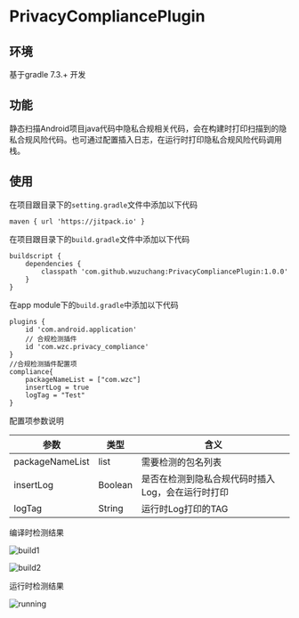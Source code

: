# PrivacyCompliancePlugin
## 环境

基于gradle 7.3.+ 开发

## 功能

静态扫描Android项目java代码中隐私合规相关代码，会在构建时打印扫描到的隐私合规风险代码。也可通过配置插入日志，在运行时打印隐私合规风险代码调用栈。

## 使用

在项目跟目录下的`setting.gradle`文件中添加以下代码

```
maven { url 'https://jitpack.io' }
```

在项目跟目录下的`build.gradle`文件中添加以下代码

```
buildscript {
    dependencies {
        classpath 'com.github.wuzuchang:PrivacyCompliancePlugin:1.0.0'
    }
}
```

在app module下的`build.gradle`中添加以下代码

```
plugins {
    id 'com.android.application'
    // 合规检测插件
    id 'com.wzc.privacy_compliance'
}
//合规检测插件配置项
compliance{
    packageNameList = ["com.wzc"]
    insertLog = true
    logTag = "Test"
}
```

配置项参数说明

| 参数            | 类型    | 含义                                              |
| --------------- | ------- | ------------------------------------------------- |
| packageNameList | list    | 需要检测的包名列表                                |
| insertLog       | Boolean | 是否在检测到隐私合规代码时插入Log，会在运行时打印 |
| logTag          | String  | 运行时Log打印的TAG                                |

编译时检测结果

![build1](E:\AndroidStudioProjects\PrivacyComplianceDemo\resource\build1.png)

![build2](E:\AndroidStudioProjects\PrivacyComplianceDemo\resource\build2.png)

运行时检测结果

![running](E:\AndroidStudioProjects\PrivacyComplianceDemo\resource\running.png)
